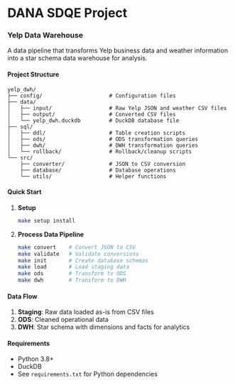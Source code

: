 # DANA SDQE Project

### Yelp Data Warehouse

A data pipeline that transforms Yelp business data and weather information into a star schema data warehouse for analysis.

#### Project Structure

```
yelp_dwh/
├── config/                     # Configuration files
├── data/
│   ├── input/                  # Raw Yelp JSON and weather CSV files
│   ├── output/                 # Converted CSV files
│   └── yelp_dwh.duckdb         # DuckDB database file
├── sql/
│   ├── ddl/                    # Table creation scripts
│   ├── ods/                    # ODS transformation queries
│   ├── dwh/                    # DWH transformation queries
│   └── rollback/               # Rollback/cleanup scripts
└── src/
    ├── converter/              # JSON to CSV conversion
    ├── database/               # Database operations
    └── utils/                  # Helper functions
```

#### Quick Start

1. **Setup**
   ```bash
   make setup install
   ```

2. **Process Data Pipeline**
   ```bash
   make convert    # Convert JSON to CSV
   make validate   # Validate conversions
   make init       # Create database schemas
   make load       # Load staging data
   make ods        # Transform to ODS
   make dwh        # Transform to DWH
   ```

#### Data Flow

1. **Staging**: Raw data loaded as-is from CSV files
2. **ODS**: Cleaned operational data
3. **DWH**: Star schema with dimensions and facts for analytics

#### Requirements

- Python 3.8+
- DuckDB
- See `requirements.txt` for Python dependencies
